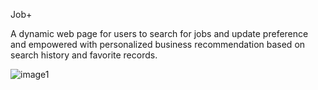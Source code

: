 Job+

A dynamic web page for users to search for jobs and update preference and empowered with personalized business recommendation based on search history and favorite records.

![image1](https://user-images.githubusercontent.com/15149238/112586146-9dcbea00-8dd1-11eb-9eac-0b073b432d44.gif)
